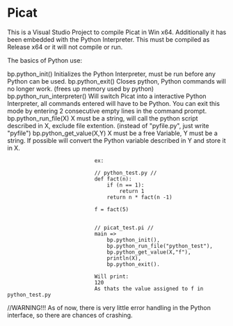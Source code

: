 # Picat
This is a Visual Studio Project to compile Picat in Win x64. Additionally it has been embedded with the Python Interpreter.
This must be compiled as Release x64 or it will not compile or run.

The basics of Python use:

bp.python_init()				Initializes the Python Interpreter, must be run before any Python can be used.
bp.python_exit()				Closes python, Python commands will no longer work. (frees up memory used by python)
bp.python_run_interpreter()		Will switch Picat into a interactive Python Interpreter, all commands entered will have to be Python.
								You can exit this mode by entering 2 consecutive empty lines in the command prompt.
bp.python_run_file(X)			X must be a string, will call the python script described in X, exclude file extention. 
								(instead of "pyfile.py", just write "pyfile")
bp.python_get_value(X,Y)		X must be a free Variable, Y must be a string. If possible will convert the Python variable described in Y
								and store it in X.
                                
								ex:
								
								// python_test.py //
								def fact(n):
									if (n == 1):
										return 1
									return n * fact(n -1)
                                  
								f = fact(5)
                               
                                
								// picat_test.pi //
								main =>
									bp.python_init(),
									bp.python_run_file("python_test"),
									bp.python_get_value(X,"f"),
									println(X),
									bp.python_exit().
                                  
                                Will print:
                                120
                                As thats the value assigned to f in python_test.py
                                
                                
//WARNING!!!  As of now, there is very little error handling in the Python interface, so there are chances of crashing.
                                
                                
